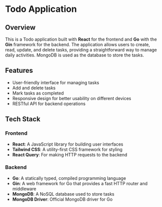 # Todo Application

## Overview

This is a Todo application built with **React** for the frontend and **Go** with the **Gin** framework for the backend. The application allows users to create, read, update, and delete tasks, providing a straightforward way to manage daily activities. MongoDB is used as the database to store the tasks.

## Features

- User-friendly interface for managing tasks
- Add and delete tasks
- Mark tasks as completed
- Responsive design for better usability on different devices
- RESTful API for backend operations

## Tech Stack

### Frontend

- **React**: A JavaScript library for building user interfaces
- **Tailwind CSS**: A utility-first CSS framework for styling
- **React Query**: For making HTTP requests to the backend

### Backend

- **Go**: A statically typed, compiled programming language
- **Gin**: A web framework for Go that provides a fast HTTP router and middleware
- **MongoDB**: A NoSQL database used to store tasks
- **MongoDB Driver**: Official MongoDB driver for Go
